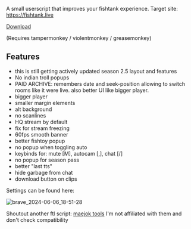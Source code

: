 A small userscript that improves your fishtank experience. Target site: https://fishtank.live

[Download](https://raw.githubusercontent.com/codironblade/BetterFishtankS2/main/ftl.user.js)

(Requires tampermonkey / violentmonkey / greasemonkey)

## Features
- this is still getting actively updated season 2.5 layout and features
- No indian troll popups
- PAID ARCHIVE: remembers date and seek-position allowing to switch rooms like it were live. also better UI like bigger player.
- bigger player
- smaller margin elements
- alt background
- no scanlines
- HQ stream by default
- fix for stream freezing
- 60fps smooth banner
- better fishtoy popup
- no popup when toggling auto
- keybinds for: mute [M], autocam [,], chat [/]
- no popup for season pass
- better "last tts"
- hide garbage from chat
- download button on clips

Settings can be found here:

![brave_2024-06-06_18-51-28](https://github.com/codironblade/BetterFishtankS2/assets/133949229/2e22ddfb-22a9-4d0c-9566-4ced999e0ebf)

Shoutout another ftl script: [maejok tools](https://github.com/maejok-xx/maejok-tools)
I'm not affiliated with them and don't check compatibility

